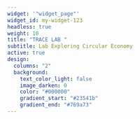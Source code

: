 ```yaml
---
widget: '"widget_page"'
widget_id: my-widget-123
headless: true
weight: 10
title: "TRACE LAB "
subtitle: Lab Exploring Circular Economy
active: true
design:
  columns: "2"
  background:
    text_color_light: false
    image_darken: 0
    color: "#000000"
    gradient_start: "#23541b"
    gradient_end: "#769a73"
---
```


